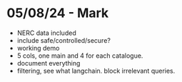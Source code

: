 # 05/08/24 - Mark

- NERC data included
- include safe/controlled/secure?
- working demo
- 5 cols, one main and 4 for each catalogue.
- document everything
- filtering, see what langchain. block irrelevant queries.
